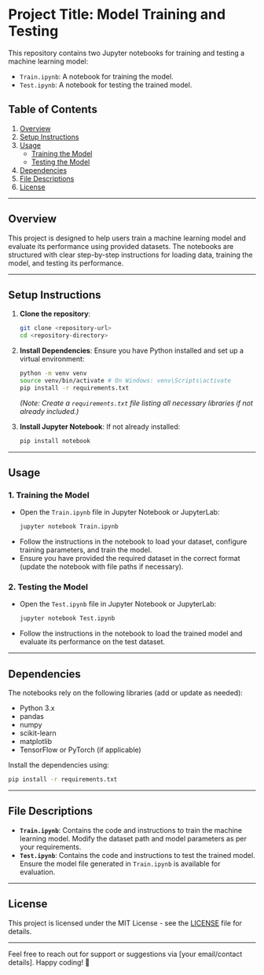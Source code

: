 
# Project Title: Model Training and Testing

This repository contains two Jupyter notebooks for training and testing a machine learning model:

- `Train.ipynb`: A notebook for training the model.
- `Test.ipynb`: A notebook for testing the trained model.

## Table of Contents

1. [Overview](#overview)
2. [Setup Instructions](#setup-instructions)
3. [Usage](#usage)
   - [Training the Model](#training-the-model)
   - [Testing the Model](#testing-the-model)
4. [Dependencies](#dependencies)
5. [File Descriptions](#file-descriptions)
6. [License](#license)

---

## Overview

This project is designed to help users train a machine learning model and evaluate its performance using provided datasets. The notebooks are structured with clear step-by-step instructions for loading data, training the model, and testing its performance.

---

## Setup Instructions

1. **Clone the repository**:
   ```bash
   git clone <repository-url>
   cd <repository-directory>
   ```

2. **Install Dependencies**:
   Ensure you have Python installed and set up a virtual environment:
   ```bash
   python -m venv venv
   source venv/bin/activate # On Windows: venv\Scripts\activate
   pip install -r requirements.txt
   ```
   *(Note: Create a `requirements.txt` file listing all necessary libraries if not already included.)*

3. **Install Jupyter Notebook**:
   If not already installed:
   ```bash
   pip install notebook
   ```

---

## Usage

### 1. Training the Model

- Open the `Train.ipynb` file in Jupyter Notebook or JupyterLab:
  ```bash
  jupyter notebook Train.ipynb
  ```
- Follow the instructions in the notebook to load your dataset, configure training parameters, and train the model.
- Ensure you have provided the required dataset in the correct format (update the notebook with file paths if necessary).

### 2. Testing the Model

- Open the `Test.ipynb` file in Jupyter Notebook or JupyterLab:
  ```bash
  jupyter notebook Test.ipynb
  ```
- Follow the instructions in the notebook to load the trained model and evaluate its performance on the test dataset.

---

## Dependencies

The notebooks rely on the following libraries (add or update as needed):
- Python 3.x
- pandas
- numpy
- scikit-learn
- matplotlib
- TensorFlow or PyTorch (if applicable)

Install the dependencies using:
```bash
pip install -r requirements.txt
```

---

## File Descriptions

- **`Train.ipynb`**: Contains the code and instructions to train the machine learning model. Modify the dataset path and model parameters as per your requirements.
- **`Test.ipynb`**: Contains the code and instructions to test the trained model. Ensure the model file generated in `Train.ipynb` is available for evaluation.

---

## License

This project is licensed under the MIT License - see the [LICENSE](LICENSE) file for details.

---

Feel free to reach out for support or suggestions via [your email/contact details]. Happy coding! 🚀
